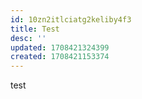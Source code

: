 ```yaml
---
id: 10zn2itlciatg2keliby4f3
title: Test
desc: ''
updated: 1708421324399
created: 1708421153374
---
```


test

